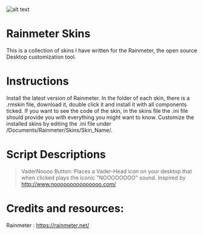 ![alt text](http://4.bp.blogspot.com/-ObBCD-xjuo4/VYbi6HDrxMI/AAAAAAAAmZo/4Ohj2uJVNMQ/s1600/site_logo.gif "Rainmeter")
# Rainmeter Skins
This is a collection of skins I have written for the Rainmeter, the open source Desktop customization tool. 

# Instructions
Install the latest version of Rainmeter. In the folder of each skin, there is a .rmskin file, download it, double click it and install it with all components ticked. If you want to see the code of the skin, in the skins file the .ini file should provide you with everything you might want to know. Customize the installed skins by editing the .ini file under /Documents/Rainmeter/Skins/Skin_Name/.

# Script Descriptions

>VaderNoooo Button: Places a Vader-Head icon on your desktop that when clicked plays the iconic "NOOOOOOOO" sound. Inspired by http://www.nooooooooooooooo.com/

# Credits and resources:
Rainmeter : https://rainmeter.net/
